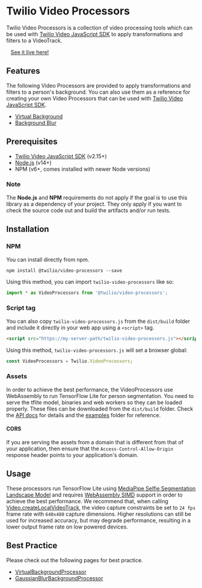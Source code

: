 # Twilio Video Processors

Twilio Video Processors is a collection of video processing tools which can be used with [Twilio Video JavaScript SDK](https://github.com/twilio/twilio-video.js) to apply transformations and filters to a VideoTrack.

&nbsp;&nbsp; [See it live here!](https://twilio.github.io/twilio-video-processors.js/examples/virtualbackground/)

## Features

The following Video Processors are provided to apply transformations and filters to a person's background. You can also use them as a reference for creating your own Video Processors that can be used with [Twilio Video JavaScript SDK](https://github.com/twilio/twilio-video.js).

- [Virtual Background](https://twilio.github.io/twilio-video-processors.js/classes/VirtualBackgroundProcessor.html)
- [Background Blur](https://twilio.github.io/twilio-video-processors.js/classes/GaussianBlurBackgroundProcessor.html)

## Prerequisites

* [Twilio Video JavaScript SDK](https://github.com/twilio/twilio-video.js) (v2.15+)
* [Node.js](https://nodejs.org) (v14+)
* NPM (v6+, comes installed with newer Node versions)

### Note

The **Node.js** and **NPM** requirements do not apply if the goal is to use this library as a dependency of your project. They only apply if you want to check the source code out and build the artifacts and/or run tests.

## Installation

### NPM

You can install directly from npm.

```
npm install @twilio/video-processors --save
```

Using this method, you can import `twilio-video-processors` like so:

```ts
import * as VideoProcessors from '@twilio/video-processors';
```

### Script tag

You can also copy `twilio-video-processors.js` from the `dist/build` folder and include it directly in your web app using a `<script>` tag.

 ```html
 <script src="https://my-server-path/twilio-video-processors.js"></script>
 ```

 Using this method, `twilio-video-processors.js` will set a browser global:
 
 ```ts
 const VideoProcessors = Twilio.VideoProcessors;
 ```

### Assets

In order to achieve the best performance, the VideoProcessors use WebAssembly to run TensorFlow Lite for person segmentation. You need to serve the tflite model, binaries and web workers so they can be loaded properly. These files can be downloaded from the `dist/build` folder. Check the [API docs](https://twilio.github.io/twilio-video-processors.js/interfaces/VirtualBackgroundProcessorOptions.html#assetsPath) for details and the [examples](https://github.com/twilio/twilio-video-processors.js/tree/master/examples) folder for reference.

#### CORS

If you are serving the assets from a domain that is different from that of your application, then ensure that the `Access-Control-Allow-Origin` response header points to your application's domain.

## Usage

These processors run TensorFlow Lite using [MediaPipe Selfie Segmentation Landscape Model](https://drive.google.com/file/d/1dCfozqknMa068vVsO2j_1FgZkW_e3VWv/preview) and requires [WebAssembly SIMD](https://v8.dev/features/simd) support in order to achieve the best performance. We recommend that, when calling [Video.createLocalVideoTrack](https://sdk.twilio.com/js/video/releases/2.28.0/docs/module-twilio-video.html#.createLocalVideoTrack__anchor), the video capture constraints be set to `24 fps` frame rate with `640x480` capture dimensions. Higher resolutions can still be used for increased accuracy, but may degrade performance, resulting in a lower output frame rate on low powered devices.

## Best Practice

Please check out the following pages for best practice.

* [VirtualBackgroundProcessor](https://twilio.github.io/twilio-video-processors.js/classes/VirtualBackgroundProcessor.html)
* [GaussianBlurBackgroundProcessor](https://twilio.github.io/twilio-video-processors.js/classes/GaussianBlurBackgroundProcessor.html)
